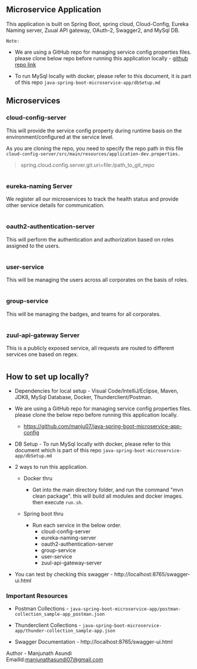 ##  Microservice Application

This application is built on Spring Boot, spring cloud, Cloud-Config, Eureka Naming server, Zuual API gateway, OAuth-2, Swagger2, and MySql DB.

`Note:`
- We are using a GitHub repo for managing service config properties files. please clone below repo before running this application locally - [github repo link](https://github.com/manju07/java-spring-boot-microservice-app-config)

- To run MySql locally with docker, please refer to this document, it is part of this repo `java-spring-boot-microservice-app/dbSetup.md`


## Microservices

### cloud-config-server 
This will provide the service config property during runtime basis on the environment/configured at the service level. 

As you are cloning the repo, you need to specify the repo path in this file `cloud-config-server/src/main/resources/application-dev.properties.`

> spring.cloud.config.server.git.uri=file:/path_to_git_repo
#
#

### eureka-naming Server
We register all our microservices to track the health status and provide other service details for communication.
#
#

### oauth2-authentication-server
This will perform the authentication and authorization based on roles assigned to the users.
#
#
### user-service
This will be managing the users across all corporates on the basis of roles.
#
#
### group-service
This will be managing the badges, and teams for all corporates.
#
#
### zuul-api-gateway Server
This is a publicly exposed service, all requests are routed to different services one based on regex.
#
#

## How to set up locally?
* Dependencies for local setup - Visual Code/IntelliJ/Eclipse, Maven, JDK8, MySql Database, Docker, Thunderclient/Postman.

* We are using a GitHub repo for managing service config properties files. please clone the below repo before running this application locally. 
    - https://github.com/manju07/java-spring-boot-microservice-app-config

* DB Setup - To run MySql locally with docker, please refer to this document which is part of this repo `java-spring-boot-microservice-app/dbSetup.md`

* 2 ways to run this application.
    - Docker thru 
        - Get into the main directory folder, and run the command "mvn clean package". this will build all modules and docker images. then execute `run.sh`. 

    - Spring boot thru
        - Run each service in the below order.
        	- cloud-config-server
		    - eureka-naming-server
		    - oauth2-authentication-server
		    - group-service
		    - user-service
		    - zuul-api-gateway-server
* You can test by checking this swagger - http://localhost:8765/swagger-ui.html


### Important Resources  

- Postman Collections - 
`java-spring-boot-microservice-app/postman-collection_sample-app_postman.json`

- Thunderclient Collections - 
`java-spring-boot-microservice-app/thunder-collection_sample-app.json`

- Swagger Documentation - http://localhost:8765/swagger-ui.html


Author - Manjunath Asundi \
EmailId:manjunathasundi07@gmail.com 
